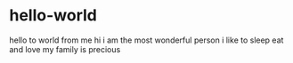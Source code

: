 # hello-world
hello to world from me
hi i am the most wonderful person
i like to sleep eat and love
my family is precious 
